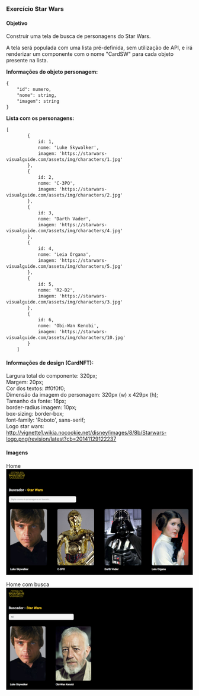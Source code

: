 ### <b>Exercício Star Wars</b>

#### <b>Objetivo</b>
Construir uma tela de busca de personagens do Star Wars.

A tela será populada com uma lista pré-definida, sem utilização de API, e irá renderizar um componente com o nome "CardSW" para cada objeto presente na lista.

<b>Informações do objeto personagem:</b>

``` 
{
    "id": numero,
    "nome": string,    
    "imagem": string
}
```

<b>Lista com os personagens:</b>
```
[
        {
            id: 1,
            nome: 'Luke Skywalker',
            imagem: 'https://starwars-visualguide.com/assets/img/characters/1.jpg'
        },
        {
            id: 2,
            nome: 'C-3PO',
            imagem: 'https://starwars-visualguide.com/assets/img/characters/2.jpg'
        },
        {
            id: 3,
            nome: 'Darth Vader',
            imagem: 'https://starwars-visualguide.com/assets/img/characters/4.jpg'
        },
        {
            id: 4,
            nome: 'Leia Organa',
            imagem: 'https://starwars-visualguide.com/assets/img/characters/5.jpg'
        },
        {
            id: 5,
            nome: 'R2-D2',
            imagem: 'https://starwars-visualguide.com/assets/img/characters/3.jpg'
        },
        {
            id: 6,
            nome: 'Obi-Wan Kenobi',
            imagem: 'https://starwars-visualguide.com/assets/img/characters/10.jpg'
        }
    ]
```

#### <b>Informações de design (CardNFT):</b>

Largura total do componente: 320px;<br>
Margem: 20px;<br>
Cor dos textos: #f0f0f0;<br>
Dimensão da imagem do personagem: 320px (w) x 429px (h);<br>
Tamanho da fonte: 16px;<br>
border-radius imagem: 10px;<br>
box-sizing: border-box;<br>
font-family: 'Roboto', sans-serif;<br>
Logo star wars: http://vignette1.wikia.nocookie.net/disney/images/8/8b/Starwars-logo.png/revision/latest?cb=20141129122237

#### <b>Imagens</b>

Home![./home-sw.png](home-sw.png)


Home com busca![./home-sw-search.png](home-sw-search.png)